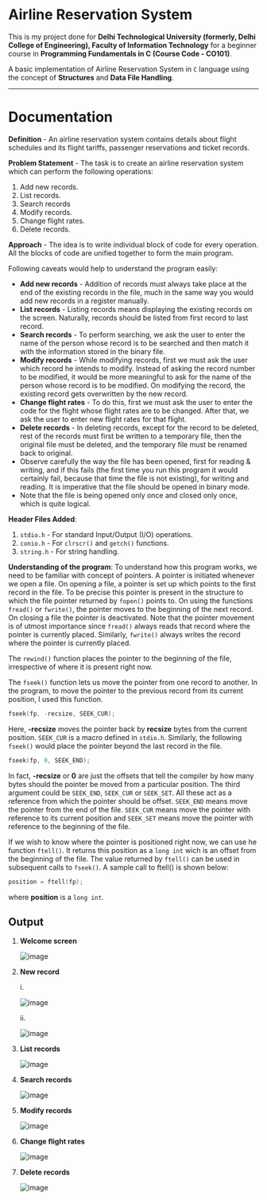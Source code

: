 # Airline Reservation System

This is my project done for **Delhi Technological University (formerly, Delhi College of Engineering), Faculty of Information Technology** for a beginner course in **Programming Fundamentals in C (Course Code - CO101)**.

A basic implementation of Airline Reservation System in ```C``` language using the concept of **Structures** and **Data File Handling**.

---

# Documentation

**Definition** - An airline reservation system contains details about flight schedules and its flight tariffs, passenger reservations and ticket records.

**Problem Statement** - The task is to create an airline reservation system which can perform the following operations:
1. Add new records.
2. List records.
3. Search records
4. Modify records.
5. Change flight rates.
6. Delete records.

**Approach** - The idea is to write individual block of code for every operation. All the blocks of code are unified together to form the main program.

Following caveats would help to understand the program easily:
* **Add new records** - Addition of records must always take place at the end of the existing records in the file, much in the same way you would add new records in a register manually.
* **List records** - Listing records means displaying the existing records on the screen. Naturally, records should be listed from first record to last record.
* **Search records** - To perform searching, we ask the user to enter the name of the person whose record is to be searched and then match it with the information stored in the binary file.
* **Modify records** - While modifying records, first we must ask the user which record he intends to modify. Instead of asking the record number to be modified, it would be more meaningful to ask for the name of the person whose record is to be modified. On modifying the record, the existing record gets overwritten by the new record.
* **Change flight rates** - To do this, first we must ask the user to enter the code for the flight whose flight rates are to be changed. After that, we ask the user to enter new flight rates for that flight.
* **Delete records** - In deleting records, except for the record to be deleted, rest of the records must first be written to a temporary file, then the original file must be deleted, and the temporary file must be renamed back to original.
* Observe carefully the way the file has been opened, first for reading & writing, and if this fails (the first time you run this program it would certainly fail, because that time the file is not existing), for writing and reading. It is imperative that the file should be opened in binary mode.
* Note that the file is being opened only once and closed only once, which is quite logical. 

**Header Files Added**:
1. ```stdio.h``` - For standard Input/Output (I/O) operations.
2. ```conio.h``` - For ```clrscr()``` and ```getch()``` functions.
3. ```string.h``` - For string handling.

**Understanding of the program**:
To understand how this program works, we need to be familiar with concept of pointers. A pointer is initiated whenever we open a file. On opening a file, a pointer is set up which points to the first record in the file. To be precise this pointer is present in the structure to which the file pointer returned by ```fopen()``` points to. On using the functions ```fread()``` or ```fwrite()```, the pointer moves to the beginning of the next record. On closing a file the pointer is deactivated. Note that the pointer movement is of utmost importance since ```fread()``` always reads that record where the pointer is currently placed. Similarly, ```fwrite()``` always writes the record where the pointer is currently placed.

The ```rewind()``` function places the pointer to the beginning of the file, irrespective of where it is present right now.

The ```fseek()``` function lets us move the pointer from one record to another. In the program, to move the pointer to the previous record from its current position, I used this function.

```C
fseek(fp, -recsize, SEEK_CUR);
```

Here, **-recsize** moves the pointer back by **recsize** bytes from the current position. ```SEEK_CUR``` is a macro defined in ```stdio.h```.
Similarly, the following ```fseek()``` would place the pointer beyond the last record in the file.

```C
fseek(fp, 0, SEEK_END);
```

In fact, **-recsize** or **0** are just the offsets that tell the compiler by how many bytes should the pointer be moved from a particular position. The third argument could be ```SEEK_END```, ```SEEK_CUR``` or ```SEEK_SET```. All these act as a reference from which the pointer should be offset. ```SEEK_END``` means move the pointer from the end of the file. ```SEEK_CUR``` means move the pointer with reference to its current position and ```SEEK_SET``` means move the pointer with reference to the beginning of the file.

If we wish to know where the pointer is positioned right now, we can use he function ```ftell()```. It returns this position as a ```long int``` wich is an offset from the beginning of the file. The value returned by ```ftell()``` can be used in subsequent calls to ```fseek()```. A sample call to ftell() is shown below:

```C
position = ftell(fp);
```

where **position** is a ```long int```.

## Output

1. **Welcome screen**

   ![image](https://user-images.githubusercontent.com/53916781/121834544-afe06900-ccec-11eb-8872-ea902c402970.png)

2. **New record**

   i.

   ![image](https://user-images.githubusercontent.com/53916781/121834582-c4246600-ccec-11eb-8c50-8a8253ceaee3.png)

   ii. 

   ![image](https://user-images.githubusercontent.com/53916781/121834604-d0a8be80-ccec-11eb-8d5f-81a44b3fa5d5.png)

3. **List records**

   ![image](https://user-images.githubusercontent.com/53916781/121834647-e3bb8e80-ccec-11eb-8a69-1ff8965b40c7.png)

4. **Search records**

   ![image](https://user-images.githubusercontent.com/53916781/121834726-15345a00-cced-11eb-9813-774feca226d6.png)

5. **Modify records**

   ![image](https://user-images.githubusercontent.com/53916781/121834715-09489800-cced-11eb-9b0c-0f53bc685d15.png)

6. **Change flight rates**

   ![image](https://user-images.githubusercontent.com/53916781/121834751-2715fd00-cced-11eb-9b2a-2b7a95917c76.png)

7. **Delete records**

   ![image](https://user-images.githubusercontent.com/53916781/121834770-3432ec00-cced-11eb-92b6-770884d1ae3b.png)
